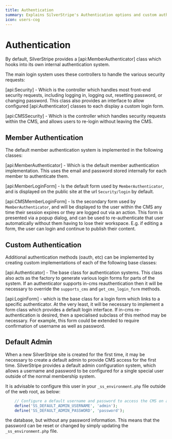 ```yaml
---
title: Authentication
summary: Explains SilverStripe's Authentication options and custom authenticators. 
icon: users-cog
---
```

# Authentication

By default, SilverStripe provides a [api:MemberAuthenticator] class which hooks into its own internal
authentication system.

The main login system uses these controllers to handle the various security requests:

[api:Security] - Which is the controller which handles most front-end security requests, including logging in, logging out, resetting password, or changing password. This class also provides an interface to allow configured [api:Authenticator] classes to each display a custom login form.	

[api:CMSSecurity] - Which is the controller which handles security requests within the CMS, and allows users to re-login without leaving the CMS.

## Member Authentication

The default member authentication system is implemented in the following classes:

[api:MemberAuthenticator] - Which is the default member authentication implementation. This uses the email and password stored internally for each member to authenticate them.	

[api:MemberLoginForm] - Is the default form used by `MemberAuthenticator`, and is displayed on the public site at the url `Security/login` by default.

[api:CMSMemberLoginForm] - Is the secondary form used by `MemberAuthenticator`, and will be displayed to the	user within the CMS any time their session expires or they are logged out via an action. This form is	presented via a popup dialog, and can be used to re-authenticate that user automatically without them having	to lose their workspace. E.g. if editing a form, the user can login and continue to publish their content.

## Custom Authentication

Additional authentication methods (oauth, etc) can be implemented by creating custom implementations of each of the
following base classes:

[api:Authenticator] - The base class for authentication systems. This class also acts as the factory to generate various login forms for parts of the system. If an authenticator supports in-cms	reauthentication then it will be necessary to override the `supports_cms` and `get_cms_login_form` methods.

[api:LoginForm] - which is the base class for a login form which links to a specific authenticator. At the very least, it will be necessary to implement a form class which provides a default login interface. If in-cms re-authentication is desired, then a specialised subclass of this method may be necessary. For example, this form could be extended to require confirmation of username as well as password.

## Default Admin

When a new SilverStripe site is created for the first time, it may be necessary to create a default admin to provide
CMS access for the first time. SilverStripe provides a default admin configuration system, which allows a username
and password to be configured for a single special user outside of the normal membership system.

It is advisable to configure this user in your `_ss_environment.php` file outside of the web root, as below:

```php
	// Configure a default username and password to access the CMS on all sites in this environment.
	define('SS_DEFAULT_ADMIN_USERNAME', 'admin');
	define('SS_DEFAULT_ADMIN_PASSWORD', 'password');

```
the database, but without any password information. This means that the password can be reset or changed by simply
updating the `_ss_environment.php` file.

